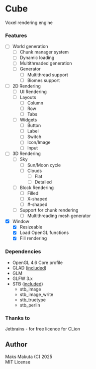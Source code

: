 # Cube

Voxel rendering engine 

### Features

- [ ] World generation
  - [ ] Chunk manager system
  - [ ] Dynamic loading
  - [ ] Multithreaded generation
  - [ ] Generator 
    - [ ] Multithread support
    - [ ] Biomes support
- [ ] 2D Rendering
  - [ ] UI Rendering
  - [ ] Layouts
    - [ ] Column
    - [ ] Row
    - [ ] Tabs
  - [ ] Widgets
    - [ ] Button
    - [ ] Label
    - [ ] Switch
    - [ ] Icon/Image
    - [ ] Input
- [ ] 3D Rendering
  - [ ] Sky
    - [ ] Sun/Moon cycle
    - [ ] Clouds
      - [ ] Flat
      - [ ] Detailed
  - [ ] Block Rendering
    - [ ] Filled
    - [ ] X-shaped
    - [ ] #-shaped
  - [ ] Support for chunk rendering
    - [ ] Multithreading mesh generator
- [x] Window
  - [x] Resizeable
  - [x] Load OpenGL functions
  - [x] Fill rendering

### Dependencies

 - OpenGL 4.6 Core profile
 - GLAD ([included](/libs/glad))
 - GLM
 - GLFW 3.x
 - STB ([included](/libs/stb))
   - stb_image
   - stb_image_write
   - stb_truetype
   - stb_perlin

### Thanks to

 Jetbrains - for free licence for CLion

## Author

Maks Makuta (C) 2025  
MIT License